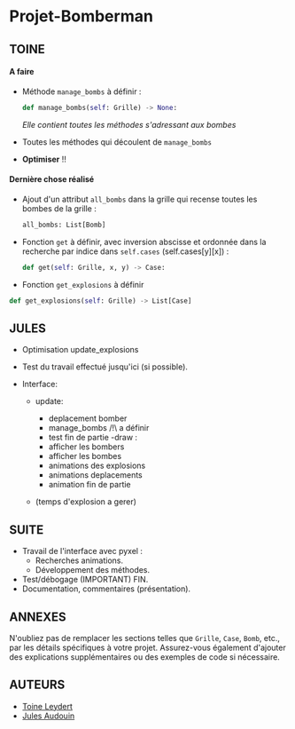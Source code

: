 # Projet-Bomberman

## TOINE


#### A faire

- Méthode `manage_bombs` à définir :
  ```python
  def manage_bombs(self: Grille) -> None:
  ```
  *Elle contient toutes les méthodes s'adressant aux bombes*

- Toutes les méthodes qui découlent de `manage_bombs`

- **Optimiser** !!
#### Dernière chose réalisé

- Ajout d'un attribut `all_bombs` dans la grille qui recense toutes les bombes de la grille :
  ```python
  all_bombs: List[Bomb]
  ```


- Fonction `get` à définir, avec inversion abscisse et ordonnée dans la recherche par indice dans `self.cases` (self.cases[y][x]) :
  ```python
  def get(self: Grille, x, y) -> Case:
  ```

- Fonction `get_explosions` à définir
```python
def get_explosions(self: Grille) -> List[Case]
```

## JULES

- Optimisation update_explosions

- Test du travail effectué jusqu'ici (si possible).

- Interface:
  - update:
    - deplacement bomber
    - manage_bombs /!\ a définir
    - test fin de partie
  -draw :
    - afficher les bombers
    - afficher les bombes
    - animations des explosions
    - animations deplacements
    - animation fin de partie

  - (temps d'explosion a gerer)

## SUITE

- Travail de l'interface avec pyxel :
  - Recherches animations.
  - Développement des méthodes.
- Test/débogage (IMPORTANT) FIN.
- Documentation, commentaires (présentation).

## ANNEXES


N'oubliez pas de remplacer les sections telles que `Grille`, `Case`, `Bomb`, etc., par les détails spécifiques à votre projet. 
Assurez-vous également d'ajouter des explications supplémentaires ou des exemples de code si nécessaire.


## AUTEURS

- [Toine Leydert](https://github.com/ToineLey)
- [Jules Audouin](https://github.com/juesaudouin)
